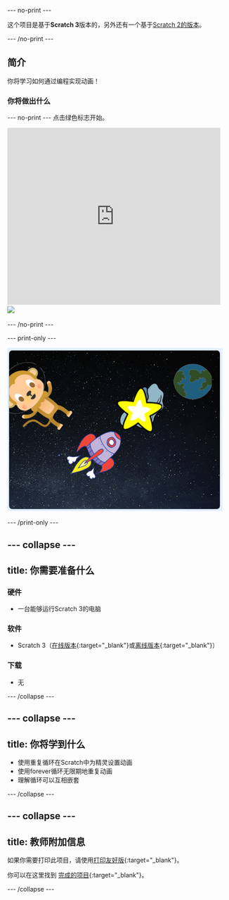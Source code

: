 --- no-print ---

这个项目是基于**Scratch 3**版本的，另外还有一个基于[Scratch 2的版本](https://projects.raspberrypi.org/zh-CN/projects/lost-in-space-scratch2)。

--- /no-print ---

## 简介

你将学习如何通过编程实现动画！

### 你将做出什么

--- no-print --- 点击绿色标志开始。

<div class="scratch-preview">
  <iframe allowtransparency="true" width="485" height="402" src="https://scratch.mit.edu/projects/embed/339615646/?autostart=false" frameborder="0" scrolling="no"></iframe>
  <img src="images/space-final.png">
</div>

--- /no-print ---

--- print-only ---

![完成项目](images/showcase_static.png)

--- /print-only ---

--- collapse ---
---
title: 你需要准备什么
---

### 硬件

- 一台能够运行Scratch 3的电脑

### 软件

- Scratch 3（[在线版本](http://rpf.io/scratchon){:target="_blank"}或[离线版本](http://rpf.io/scratchoff){:target="_blank"}）

### 下载

- 无

--- /collapse ---

--- collapse ---
---
title: 你将学到什么
---

- 使用重复循环在Scratch中为精灵设置动画
- 使用forever循环无限期地重复动画
- 理解循环可以互相嵌套

--- /collapse ---

--- collapse ---
---
title: 教师附加信息
---

如果你需要打印此项目，请使用[打印友好版](https://projects.raspberrypi.org/zh-CN/projects/lost-in-space/print){:target="_blank"}。

你可以在这里找到 [完成的项目](http://rpf.io/p/zh-CN/lost-in-space-get){:target="_blank"}。

--- /collapse ---